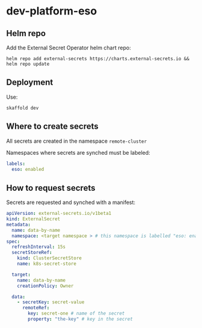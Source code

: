 # dev-platform-eso

## Helm repo

Add the External Secret Operator helm chart repo:

```
helm repo add external-secrets https://charts.external-secrets.io && helm repo update
```

## Deployment

Use: 

```
skaffold dev
```

## Where to create secrets

All secrets are created in the namespace `remote-cluster`

Namespaces where secrets are synched must be labeled:

```yaml
labels:
  eso: enabled
```

## How to request secrets

Secrets are requested and synched with a manifest:

```yaml
apiVersion: external-secrets.io/v1beta1
kind: ExternalSecret
metadata:
  name: data-by-name
  namespace: <target namespace > # this namespace is labelled "eso: enabled" 
spec:
  refreshInterval: 15s
  secretStoreRef:
    kind: ClusterSecretStore
    name: k8s-secret-store

  target:
    name: data-by-name
    creationPolicy: Owner

  data:
    - secretKey: secret-value
      remoteRef:
        key: secret-one # name of the secret
        property: "the-key" # key in the secret
```